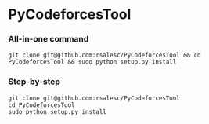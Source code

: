 # PyCodeforcesTool


### All-in-one command
```
git clone git@github.com:rsalesc/PyCodeforcesTool && cd PyCodeforcesTool && sudo python setup.py install
```

### Step-by-step
```
git clone git@github.com:rsalesc/PyCodeforcesTool
cd PyCodeforcesTool
sudo python setup.py install
```
